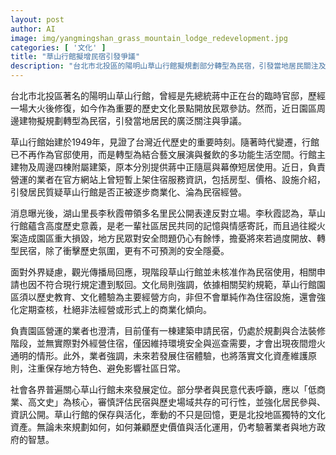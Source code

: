 ```yaml
---
layout: post
author: AI
image: img/yangmingshan_grass_mountain_lodge_redevelopment.jpg
categories: [ '文化' ]
title: "草山行館擬增民宿引發爭議"
description: "台北市北投區的陽明山草山行館擬規劃部分轉型為民宿，引發當地居民關注及反對。業者強調尚未對外經營，官方則明確表示目前未核准民宿申請。外界普遍呼籲兼顧歷史保存與活化，共同審慎規劃草山行館未來走向。"
---
```

台北市北投區著名的陽明山草山行館，曾經是先總統蔣中正在台的臨時官邸，歷經一場大火後修復，如今作為重要的歷史文化景點開放民眾參訪。然而，近日園區周邊建物擬規劃轉型為民宿，引發當地居民的廣泛關注與爭議。

草山行館始建於1949年，見證了台灣近代歷史的重要時刻。隨著時代變遷，行館已不再作為官邸使用，而是轉型為結合藝文展演與餐飲的多功能生活空間。行館主建物及周邊四棟附屬建築，原本分別提供蔣中正隨扈與幕僚短居使用。近日，負責營運的業者在官方網站上曾短暫上架住宿服務資訊，包括房型、價格、設施介紹，引發居民質疑草山行館是否正被逐步商業化、淪為民宿經營。

消息曝光後，湖山里長李秋霞帶領多名里民公開表達反對立場。李秋霞認為，草山行館蘊含高度歷史意義，是老一輩社區居民共同的記憶與情感寄託，而且過往縱火案造成園區重大損毀，地方民眾對安全問題仍心有餘悸，擔憂將來若過度開放、轉型民宿，除了衝擊歷史氛圍，更有不可預測的安全隱憂。

面對外界疑慮，觀光傳播局回應，現階段草山行館並未核准作為民宿使用，相關申請也因不符合現行規定遭到駁回。文化局則強調，依據相關契約規範，草山行館園區須以歷史教育、文化體驗為主要經營方向，非但不會單純作為住宿設施，還會強化定期查核，杜絕非法經營或形式上的商業化傾向。

負責園區營運的業者也澄清，目前僅有一棟建築申請民宿，仍處於規劃與合法裝修階段，並無實際對外經營住宿，僅因維持環境安全與巡查需要，才會出現夜間燈火通明的情形。此外，業者強調，未來若發展住宿體驗，也將落實文化資產維護原則，注重保存地方特色、避免影響社區日常。

社會各界普遍關心草山行館未來發展定位。部分學者與民意代表呼籲，應以「低商業、高文史」為核心，審慎評估民宿與歷史場域共存的可行性，並強化居民參與、資訊公開。草山行館的保存與活化，牽動的不只是回憶，更是北投地區獨特的文化資產。無論未來規劃如何，如何兼顧歷史價值與活化運用，仍考驗著業者與地方政府的智慧。